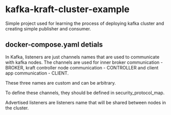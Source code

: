 # kafka-kraft-cluster-example

Simple project used for learning the process of deploying kafka cluster and creating
simple publisher and  consumer.

## docker-compose.yaml detials

In Kafka, listeners are just channels names that are used to communicate with
kafka nodes. The channels are used for inner broker communication - BROKER, 
kraft controller node communication - CONTROLLER and client app communication - CLIENT.

These three names are custom and can be arbitrary.

To define these channels, they should be defined in security_protocol_map.

Advertised listeners are listeners name that will be shared between nodes in the cluster.
